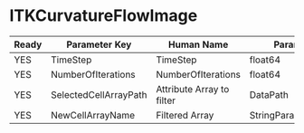 # ITKCurvatureFlowImage #

| Ready | Parameter Key | Human Name | Parameter Type | Parameter Class |
|-------|---------------|------------|-----------------|----------------|
| YES | TimeStep | TimeStep | float64 | Float64Parameter |
| YES | NumberOfIterations | NumberOfIterations | float64 | Float64Parameter |
| YES | SelectedCellArrayPath | Attribute Array to filter | DataPath | ArraySelectionParameter |
| YES | NewCellArrayName | Filtered Array | StringParameter::ValueType | StringParameter |
